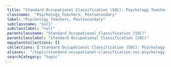 ```yaml
--- 
 title: "Standard Occupational Classification (SOC): Psychology Teachers, Postsecondary" 
 classname:  "Psychology_Teachers,_Postsecondary" 
 label: "Psychology Teachers, Postsecondary" 
 subclassname: "null" 
 subclasslabel: "null" 
 parentclassname: "Standard_Occupational_Classification_(SOC)" 
 parentclasslabel: "Standard Occupational Classification (SOC)" 
 equalentCollections: [] 
 collections: ['Standard Occupational Classification (SOC): Psychology Teachers, Postsecondary']
 aliases:  "/topic/standard-occupational-classification-soc-psychology-teachers-postsecondary"  
 searchCategory: "topic" 
---
```

